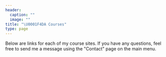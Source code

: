 ```yaml
---
header:
  caption: ""
  image: ""
title: "\U0001F4DA Courses"
type: page
---
```


Below are links for each of my course sites. If you have any questions, feel free to send me a message using the "Contact" page on the main menu.
